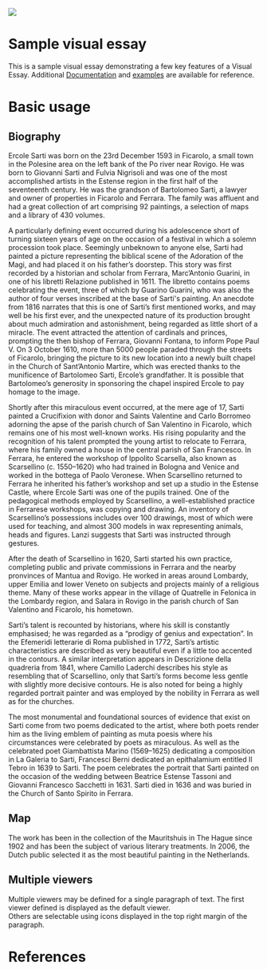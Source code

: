 <a href="https://juncture-digital.org"><img src="https://juncture-digital.org/images/ve-button.png"></a>

<param ve-config 
       title="Girl with a Pearl Earring"
       author="JSTOR Labs team"
       banner="https://p1.storage.canalblog.com/22/08/1231160/95647493.jpg" 
       layout="vertical">

<!-- Entities discussed throughout the essay are typically defined before the essay text and
     are thus available in all text.  Entity identifiers (QIDs) can be found in either
     Wikipedia or Wikidata (https://www.wikidata.org)> -->
<param ve-entity eid="Q185372"> <!-- Girl with a Pearl Earring painting -->
<param ve-entity eid="Q41264"> <!-- Johannes Vermeer -->
<param ve-entity eid="Q221092"> <!-- Mauritshuis -->
<param ve-entity eid="Q36600"> <!-- The Hague -->

# Sample visual essay

This is a sample visual essay demonstrating a few key features of a Visual Essay. Additional [Documentation](https://github.com/JSTOR-Labs/juncture/wiki) and [examples](https://jstor-labs.github.io/juncture-examples) are available for reference.
<param ve-image 
       manifest="https://p1.storage.canalblog.com/22/08/1231160/95647493.jpg">

# Basic usage

## Biography

Ercole Sarti was born on the 23rd December 1593 in Ficarolo, a small town in the Polesine area on the left bank of the Po river near Rovigo. He was born to Giovanni Sarti and Fulvia Nigrisoli and was one of the most accomplished artists in the Estense region in the first half of the seventeenth century. He was the grandson of Bartolomeo Sarti, a lawyer and owner of properties in Ficarolo and Ferrara. The family was affluent and had a great collection of art comprising 92 paintings, a selection of maps and a library of 430 volumes.
 
A particularly defining event occurred during his adolescence short of turning sixteen years of age on the occasion of a festival in which a solemn procession took place. Seemingly unbeknown to anyone else, Sarti had painted a picture representing the biblical scene of the Adoration of the Magi, and had placed it on his father’s doorstep. This story was first recorded by a historian and scholar from Ferrara, Marc’Antonio Guarini, in one of his libretti Relazione published in 1611. The libretto contains poems celebrating the event, three of which by Guarino Guarini, who was also the author of four verses inscribed at the base of Sarti's painting. An anecdote from 1816 narrates that this is one of Sarti’s first mentioned works, and may well be his first ever, and the unexpected nature of its production brought about much admiration and astonishment, being regarded as little short of a miracle. The event attracted the attention of cardinals and princes, prompting the then bishop of Ferrara, Giovanni Fontana, to inform Pope Paul V. On 3 October 1610, more than 5000 people paraded through the streets of Ficarolo, bringing the picture to its new location into a newly built chapel in the Church of Sant’Antonio Martire, which was erected thanks to the munificence of Bartolomeo Sarti, Ercole’s grandfather. It is possible that Bartolomeo’s generosity in sponsoring the chapel inspired Ercole to pay homage to the image.
 
Shortly after this miraculous event occurred, at the mere age of 17, Sarti painted a Crucifixion with donor and Saints Valentine and Carlo Borromeo adorning the apse of the parish church of San Valentino in Ficarolo, which remains one of his most well-known works. His rising popularity and the recognition of his talent prompted the young artist to relocate to Ferrara, where his family owned a house in the central parish of San Francesco. In Ferrara, he entered the workshop of Ippolito Scarsella, also known as Scarsellino (c. 1550–1620) who had trained in Bologna and Venice and worked in the bottega of Paolo Veronese. When Scarsellino returned to Ferrara he inherited his father’s workshop and set up a studio in the Estense Castle, where Ercole Sarti was one of the pupils trained. One of the pedagogical methods employed by Scarsellino, a well-established practice in Ferrarese workshops, was copying and drawing. An inventory of Scarsellino’s possessions includes over 100 drawings, most of which were used for teaching, and almost 300 models in wax representing animals, heads and figures. Lanzi suggests that Sarti was instructed through gestures.
 
After the death of Scarsellino in 1620, Sarti started his own practice, completing public and private commissions in Ferrara and the nearby pronvinces of Mantua and Rovigo. He worked in areas around Lombardy, upper Emilia and lower Veneto on subjects and projects mainly of a religious theme. Many of these works appear in the village of Quatrelle in Felonica in the Lombardy region, and Salara in Rovigo in the parish church of San Valentino and Ficarolo, his hometown.
 
Sarti’s talent is recounted by historians, where his skill is constantly emphasised; he was regarded as a “prodigy of genius and expectation”. In the Efemeridi letterarie di Roma published in 1772, Sarti’s artistic characteristics are described as very beautiful even if a little too accented in the contours. A similar interpretation appears in Descrizione della quadreria from 1841, where Camillo Laderchi describes his style as resembling that of Scarsellino, only that Sarti’s forms become less gentle with slightly more decisive contours. He is also noted for being a highly regarded portrait painter and was employed by the nobility in Ferrara as well as for the churches. 

The most monumental and foundational sources of evidence that exist on Sarti come from two poems dedicated to the artist, where both poets render him as the living emblem of painting as muta poesis where his circumstances were celebrated by poets as miraculous. As well as the celebrated poet Giambattista Marino (1569–1625) dedicating a composition in La Galeria to Sarti, Francesci Berni dedicated an epithalamium entitled Il Tebro in 1639 to Sarti. The poem celebrates the portrait that Sarti painted on the occasion of the wedding between Beatrice Estense Tassoni and Giovanni Francesco Sacchetti in 1631. Sarti died in 1636 and was buried in the Church of Santo Spirito in Ferrara.
 

 

<param ve-image 
       label="Girl with a Pearl Earring" 
       description="painting by Johannes Vermeer" 
       license="public domain" 
       url="https://p1.storage.canalblog.com/22/08/1231160/95647493.jpg">

## Map

The work has been in the collection of the Mauritshuis in The Hague since 1902 and has been the subject of various 
literary treatments. In 2006, the Dutch public selected it as the most beautiful painting in the Netherlands.
<param ve-map center="Q36600" zoom="11" prefer-geojson>

## Multiple viewers

Multiple viewers may be defined for a single paragraph of text.  The first viewer defined is displayed as the default viewer.  
Others are selectable using icons displayed in the top right margin of the paragraph.
<param ve-image 
       manifest="https://iiif.juncture-digital.org/manifest/6dd738aed85597cac540ad31dd5818e86ef7f2918c7b43a9eb3123d5538e6e4c">
<param ve-map center="Q36600" zoom="11">

# References

[^1]: [Wikipedia: Girl with a Pearl Earring](https://en.wikipedia.org/wiki/Girl_with_a_Pearl_Earring)
